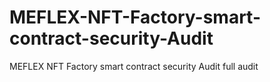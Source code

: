 # MEFLEX-NFT-Factory-smart-contract-security-Audit
MEFLEX NFT Factory smart contract security Audit full audit
